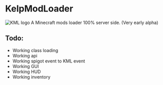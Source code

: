 # KelpModLoader
![KML logo](https://github.com/tbvns25565/KelpModLoader/assets/69420062/a1161e00-b453-4394-8b54-d30fd47dd0e0)
A Minecraft mods loader 100% server side. (Very early alpha)

## Todo:
- Working class loading
- Working api
- Working spigot event to KML event
- Working GUI
- Working HUD
- Working inventory
